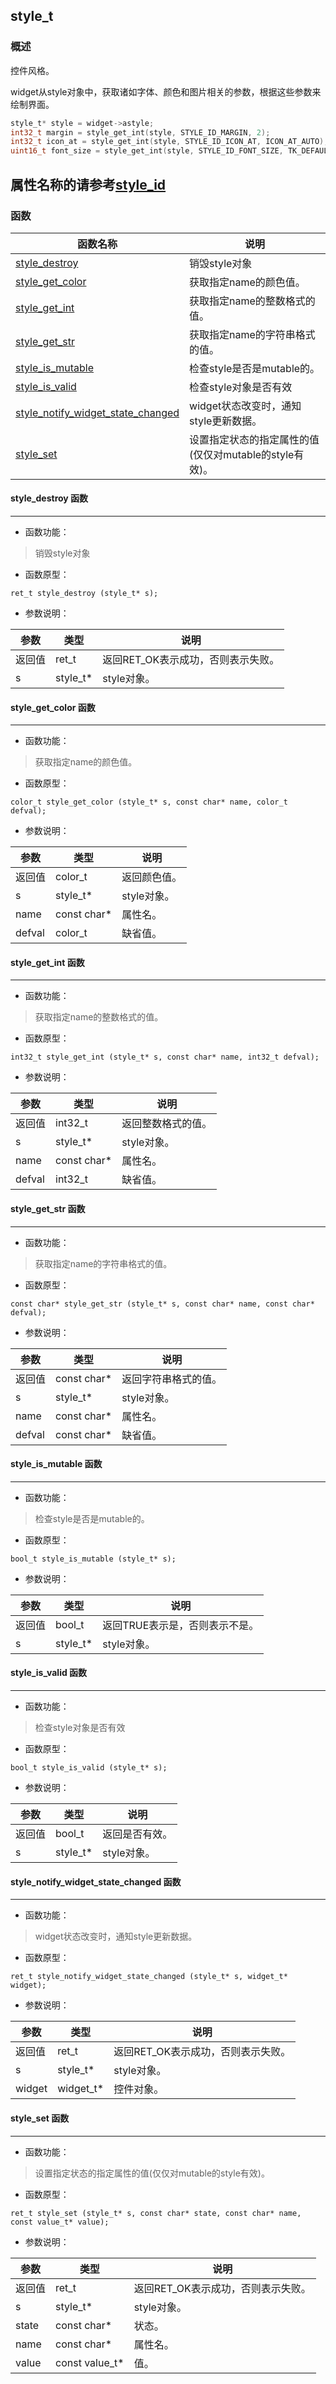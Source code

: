 ## style\_t
### 概述
控件风格。

widget从style对象中，获取诸如字体、颜色和图片相关的参数，根据这些参数来绘制界面。

```c
style_t* style = widget->astyle;
int32_t margin = style_get_int(style, STYLE_ID_MARGIN, 2);
int32_t icon_at = style_get_int(style, STYLE_ID_ICON_AT, ICON_AT_AUTO);
uint16_t font_size = style_get_int(style, STYLE_ID_FONT_SIZE, TK_DEFAULT_FONT_SIZE);
```

属性名称的请参考[style\_id](style_id_t.md)
----------------------------------
### 函数
<p id="style_t_methods">

| 函数名称 | 说明 | 
| -------- | ------------ | 
| <a href="#style_t_style_destroy">style\_destroy</a> | 销毁style对象 |
| <a href="#style_t_style_get_color">style\_get\_color</a> | 获取指定name的颜色值。 |
| <a href="#style_t_style_get_int">style\_get\_int</a> | 获取指定name的整数格式的值。 |
| <a href="#style_t_style_get_str">style\_get\_str</a> | 获取指定name的字符串格式的值。 |
| <a href="#style_t_style_is_mutable">style\_is\_mutable</a> | 检查style是否是mutable的。 |
| <a href="#style_t_style_is_valid">style\_is\_valid</a> | 检查style对象是否有效 |
| <a href="#style_t_style_notify_widget_state_changed">style\_notify\_widget\_state\_changed</a> | widget状态改变时，通知style更新数据。 |
| <a href="#style_t_style_set">style\_set</a> | 设置指定状态的指定属性的值(仅仅对mutable的style有效)。 |
#### style\_destroy 函数
-----------------------

* 函数功能：

> <p id="style_t_style_destroy">销毁style对象

* 函数原型：

```
ret_t style_destroy (style_t* s);
```

* 参数说明：

| 参数 | 类型 | 说明 |
| -------- | ----- | --------- |
| 返回值 | ret\_t | 返回RET\_OK表示成功，否则表示失败。 |
| s | style\_t* | style对象。 |
#### style\_get\_color 函数
-----------------------

* 函数功能：

> <p id="style_t_style_get_color">获取指定name的颜色值。

* 函数原型：

```
color_t style_get_color (style_t* s, const char* name, color_t defval);
```

* 参数说明：

| 参数 | 类型 | 说明 |
| -------- | ----- | --------- |
| 返回值 | color\_t | 返回颜色值。 |
| s | style\_t* | style对象。 |
| name | const char* | 属性名。 |
| defval | color\_t | 缺省值。 |
#### style\_get\_int 函数
-----------------------

* 函数功能：

> <p id="style_t_style_get_int">获取指定name的整数格式的值。

* 函数原型：

```
int32_t style_get_int (style_t* s, const char* name, int32_t defval);
```

* 参数说明：

| 参数 | 类型 | 说明 |
| -------- | ----- | --------- |
| 返回值 | int32\_t | 返回整数格式的值。 |
| s | style\_t* | style对象。 |
| name | const char* | 属性名。 |
| defval | int32\_t | 缺省值。 |
#### style\_get\_str 函数
-----------------------

* 函数功能：

> <p id="style_t_style_get_str">获取指定name的字符串格式的值。

* 函数原型：

```
const char* style_get_str (style_t* s, const char* name, const char* defval);
```

* 参数说明：

| 参数 | 类型 | 说明 |
| -------- | ----- | --------- |
| 返回值 | const char* | 返回字符串格式的值。 |
| s | style\_t* | style对象。 |
| name | const char* | 属性名。 |
| defval | const char* | 缺省值。 |
#### style\_is\_mutable 函数
-----------------------

* 函数功能：

> <p id="style_t_style_is_mutable">检查style是否是mutable的。

* 函数原型：

```
bool_t style_is_mutable (style_t* s);
```

* 参数说明：

| 参数 | 类型 | 说明 |
| -------- | ----- | --------- |
| 返回值 | bool\_t | 返回TRUE表示是，否则表示不是。 |
| s | style\_t* | style对象。 |
#### style\_is\_valid 函数
-----------------------

* 函数功能：

> <p id="style_t_style_is_valid">检查style对象是否有效

* 函数原型：

```
bool_t style_is_valid (style_t* s);
```

* 参数说明：

| 参数 | 类型 | 说明 |
| -------- | ----- | --------- |
| 返回值 | bool\_t | 返回是否有效。 |
| s | style\_t* | style对象。 |
#### style\_notify\_widget\_state\_changed 函数
-----------------------

* 函数功能：

> <p id="style_t_style_notify_widget_state_changed">widget状态改变时，通知style更新数据。

* 函数原型：

```
ret_t style_notify_widget_state_changed (style_t* s, widget_t* widget);
```

* 参数说明：

| 参数 | 类型 | 说明 |
| -------- | ----- | --------- |
| 返回值 | ret\_t | 返回RET\_OK表示成功，否则表示失败。 |
| s | style\_t* | style对象。 |
| widget | widget\_t* | 控件对象。 |
#### style\_set 函数
-----------------------

* 函数功能：

> <p id="style_t_style_set">设置指定状态的指定属性的值(仅仅对mutable的style有效)。

* 函数原型：

```
ret_t style_set (style_t* s, const char* state, const char* name, const value_t* value);
```

* 参数说明：

| 参数 | 类型 | 说明 |
| -------- | ----- | --------- |
| 返回值 | ret\_t | 返回RET\_OK表示成功，否则表示失败。 |
| s | style\_t* | style对象。 |
| state | const char* | 状态。 |
| name | const char* | 属性名。 |
| value | const value\_t* | 值。 |
